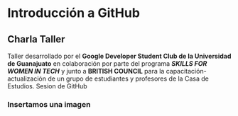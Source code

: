 # Introducción a GitHub

## Charla Taller

Taller desarrollado por el **Google Developer Student Club de la Universidad de Guanajuato** en colaboración por parte del programa _**SKILLS FOR WOMEN IN TECH**_ y junto a **BRITISH COUNCIL** para la capacitación-actualización de un grupo de estudiantes y profesores de la Casa de Estudios.
 Sesion de GitHub

 ### Insertamos una imagen
